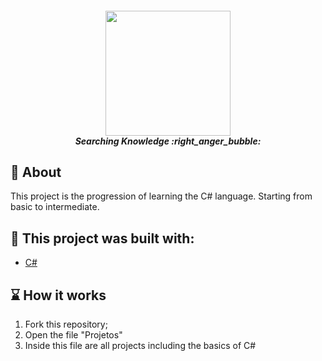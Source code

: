 <h5 align="center">
  <img src="https://user-images.githubusercontent.com/87877576/134433365-00ed8daa-ede1-4b38-bbc6-adc0fd319ea1.png" width="200" /><br>
  <b>Searching Knowledge</b> :right_anger_bubble:
</h5>


<!-- <p align="center">
  <img alt="License" src="https://img.shields.io/badge/license-MIT-brightgreen">
  <img alt="CI Badge" src="https://github.com/pferreirafabricio/php-pirateCave/actions/workflows/php.yml/badge.svg">
</p> -->

## :open_book: About 
This project is the progression of learning the C# language. Starting from basic to intermediate.


## :bricks: This project was built with:

- [C#](https://docs.microsoft.com/pt-br/dotnet/csharp/)
 
## :hourglass: How it works
 1. Fork this repository;
 2. Open the file "Projetos"
 3. Inside this file are all projects including the basics of C#
 
 

